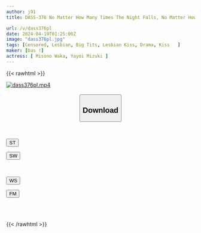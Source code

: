 ```yaml
---
author: j91
title: DASS-376 No Matter How Many Times The Night Falls, No Matter How Far Away I Am From The Stars, I Will Never Forget The Warmth That Remains In My Hands. Waka Misono Mizuki Yayoi

url: /v/dass376pl
date: 2024-04-19T01:25:00Z
image: "dass376pl.jpg"
tags: [Censored, Lesbian, Big Tits, Lesbian Kiss, Drama, Kiss	]
maker: [Das !]
actress: [ Misono Waka, Yayoi Mizuki ]
---
```



{{< rawhtml >}}

<div class="video" data-videoid="kPzOJw83KaFOd7k">
    <a href="javascript:;">
        <img src="/v/dass376pl/dass376pl.jpg" width="WIDTH" height="HEIGHT" alt="dass376pl.mp4" loading="lazy">
    </a>
</div>

<script type="text/javascript" src="https://j91.asia/asset/on-demand-st.js"></script>

<br>
  <link rel="stylesheet" href="https://j91.asia/asset/bs5.css">
  
  <center>
  <button class="btn btn-primary" type="button" data-bs-toggle="collapse" data-bs-target=".multi-collapse" aria-expanded="false" aria-controls="multiCollapseExample1 multiCollapseExample2"><h2>Download</h2></button></center>
</p>
<div class="row">
  <div class="col">
    <div class="collapse multi-collapse" id="multiCollapseExample1">
      <div class="card card-body">
	      	      <br>
<div class="buttons">  
<p><a href="https://streamtape.to/v/kPzOJw83KaFOd7k" target="_blank"><button class="btn-hover color-3"><i class="fa fa-download"></i> ST</button></a></p>
<p><a href="https://asnwish.com/vwhs1y89qjyl" target="_blank"><button class="btn-hover color-2"><i class="fa fa-download"></i> SW</button></a></p></div>
    </div>
  </div>
</div>
  <div class="col">
    <div class="collapse multi-collapse" id="multiCollapseExample2">
      <div class="card card-body">
	      <br>
<div class="buttons">
<p><a href="https://wolfstream.tv/3e674qhxicvq"><button class="btn-hover color-9"><i class="fa fa-download"></i> WS</button></a></p>
<p><a href="https://filemoon.sx/d/gstmtj3s34ho"><button class="btn-hover color-8"><i class="fa fa-download"></i> FM</button></a></p></div>
<br><br>
      </div>
    </div>
  </div>
</div>

{{< /rawhtml >}}